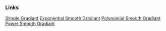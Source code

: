 ### Links

[Simple Gradiant](Grad.html)
[Exponential Smooth Gradiant](expSmoothGrad.html)
[Polynomial Smooth Gradiant](polySmoothGrad.html)
[Power Smooth Gradiant](powerSmoothGrad.html)
  
